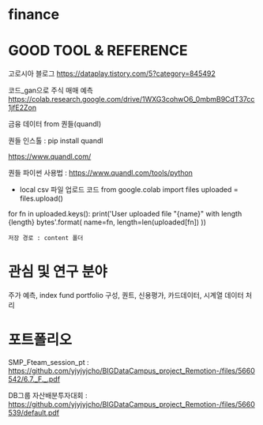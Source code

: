 # finance

# GOOD TOOL & REFERENCE

고로시아 블로그
https://dataplay.tistory.com/5?category=845492

코드_gan으로 주식 매매 예측 
https://colab.research.google.com/drive/1WXG3cohwO6_0mbmB9CdT37cc1jfE2Zon

금융 데이터 from 퀀들(quandl)

퀀들 인스톨 : pip install quandl

https://www.quandl.com/

퀀들 파이썬 사용법 : https://www.quandl.com/tools/python


* local csv 파일 업로드 코드
from google.colab import files
uploaded = files.upload()

for fn in uploaded.keys():
    print('User uploaded file "{name}" with length {length} bytes'.format(
        name=fn, length=len(uploaded[fn])
    ))
    
    저장 경로 : content 폴더

# 관심 및 연구 분야    

주가 예측, index fund portfolio 구성, 퀀트, 신용평가, 카드데이터, 시계열 데이터 처리

# 포트폴리오

SMP_Fteam_session_pt : https://github.com/yjyjyjcho/BIGDataCampus_project_Remotion-/files/5660542/6.7._F._.pdf


DB그룹 자산배분투자대회 : https://github.com/yjyjyjcho/BIGDataCampus_project_Remotion-/files/5660539/default.pdf
